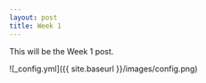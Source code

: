```yaml
---
layout: post
title: Week 1
---
```


This will be the Week 1 post.

![_config.yml]({{ site.baseurl }}/images/config.png)

